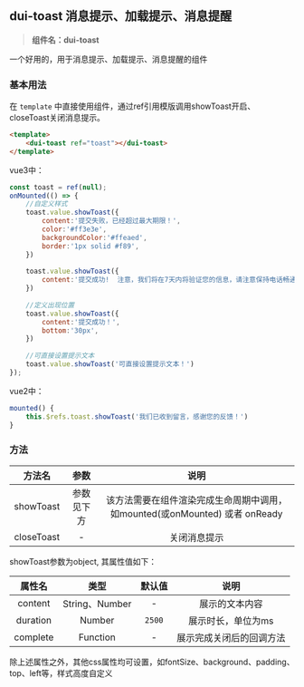 

## dui-toast 消息提示、加载提示、消息提醒
> **组件名：dui-toast**

一个好用的，用于消息提示、加载提示、消息提醒的组件


### 基本用法

在 `template` 中直接使用组件，通过ref引用模版调用showToast开启、closeToast关闭消息提示。

```html
<template>
	<dui-toast ref="toast"></dui-toast>
</template>
```
vue3中：
```js
const toast = ref(null);
onMounted(() => {
	//自定义样式
	toast.value.showToast({
		content:'提交失败，已经超过最大期限！',
		color:'#ff3e3e',
		backgroundColor:'#ffeaed',
		border:'1px solid #f89',
	})
	
	toast.value.showToast({
		content:'提交成功!  注意，我们将在7天内将验证您的信息，请注意保持电话畅通，谢谢！',
	})
	
	//定义出现位置
	toast.value.showToast({
		content:'提交成功！',
		bottom:'30px',
	})
	
	//可直接设置提示文本
	toast.value.showToast('可直接设置提示文本！')
});
```
vue2中：
```js
mounted() {
	this.$refs.toast.showToast('我们已收到留言，感谢您的反馈！')
}
```


###  方法

|  方法名	|    参数	|  说明	|
| :-:		| :-:		| :-:	|
| showToast| 参数见下方 | 该方法需要在组件渲染完成生命周期中调用，如mounted(或onMounted) 或者 onReady |
|  closeToast	|    -	|  关闭消息提示	|

showToast参数为object, 其属性值如下：

|  属性名	|    类型	| 默认值		| 说明		|
| :-:		| :-:		| :-:			| :-:	|
| content| String、Number | - | 展示的文本内容 |
| duration| Number | `2500` | 展示时长，单位为ms |
| complete| Function | - | 展示完成关闭后的回调方法 |
除上述属性之外，其他css属性均可设置，如fontSize、background、padding、top、left等，样式高度自定义
